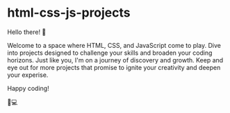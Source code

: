 # html-css-js-projects
Hello there! 🐌

Welcome to a space where HTML, CSS, and JavaScript come to play. Dive into projects designed to challenge your skills and broaden your coding horizons. Just like you, I'm on a journey of discovery and growth. Keep and eye out for more projects that promise to ignite your creativity and deepen your experise.


Happy coding!

🍿💻
